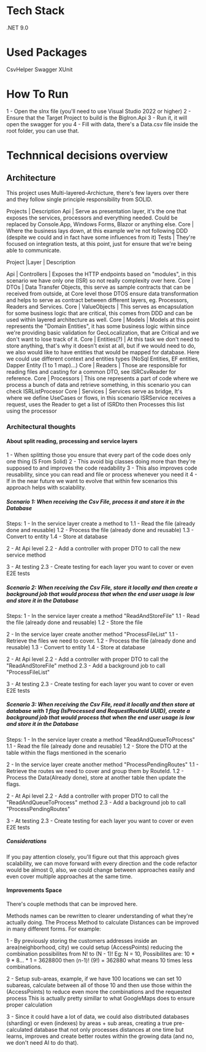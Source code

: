 # Tech Stack
.NET 9.0

# Used Packages
CsvHelper
Swagger
XUnit

# How To Run
1 - Open the slnx file (you'll need to use Visual Studio 2022 or higher)
2 - Ensure that the Target Project to build is the BigIron.Api
3 - Run it, it will open the swagger for you
4 - Fill with data, there's a Data.csv file inside the root folder, you can use that.

# Technnical decisions overview

## Architecture
This project uses Multi-layered-Archicture, there's few layers over there and they follow single principle responsibility from SOLID.

Projects | Description
Api | Serve as presentation layer, it's the one that exposes the services, processors and everything needed. Could be replaced by Console.App, Windows Forms, Blazor or anything else.
Core | Where the business lays down, at this example we're not following DDD (despite we could and in fact have some influences from it)
Tests | They're focused on integration tests, at this point, just for ensure that we're being able to communicate.

Project |Layer | Description

Api | Controllers | Exposes the HTTP endpoints based on "modules", in this scenario we have only one (ISR) so not really complexity over here.
Core | DTOs | Data Transfer Objects, this serve as sample contracts that can be received from outside, at Core level those DTOS ensure data transformation and helps to serve as contract between different layers, eg. Processors, Readers and Services.
Core | ValueObjects | This serves as encapsulation for some business logic that are critical, this comes from DDD and can be used within layered architecture as well. 
Core | Models | Models at this point represents the "Domain Entities", it has some business logic within since we're providing basic validation for GeoLocalization, that are Critical and we don't want to lose track of it.
Core | Entities(?) | At this task we don't need to store anything, that's why it doesn't exist at all, but if we would need to do, we also would like to have entities that would be mapped for database. Here we could use different context and entities types (NoSql Entities, EF entities, Dapper Entity (1 to 1 map)...)
Core | Readers | Those are responsible for reading files and casting for a common DTO, see ISRCsvReader for reference.
Core | Processors | This one represents a part of code where we process a bunch of data and retrieve something, in this scenario you can check ISRListProcesor
Core | Services | Services serve as bridge, It's where we define UseCases or flows, in this scenario ISRService receives a request, uses the Reader to get a list of ISRDto then Processes this list using the processor

### Architectural thoughts

#### About split reading, processing and service layers
1 - When splitting those you ensure that every part of the code does only one thing (S From Solid)
2 - This avoid big classes doing more than they're supposed to and improves the code readability
3 - This also improves code reusability, since you can read and file or process whenever you need it
4 - If in the near future we want to evolve that within few scenarios this approach helps with scalability.

##### Scenario 1: When receiving the Csv File, process it and store it in the Database

Steps:
1 - In the service layer create a method to 
    1.1 - Read the file (already done and reusable)
    1.2 - Process the file (already done and reusable)
    1.3 - Convert to entity 
    1.4 - Store at database

2 - At Api level
   2.2 - Add a controller with proper DTO to call the new service method

3 - At testing
   2.3 - Create testing for each layer you want to cover or even E2E tests


##### Scenario 2: When receiving the Csv File, store it locally and then create a background job that would process that when the end user usage is low and store it in the Database

Steps:
1 - In the service layer create a method "ReadAndStoreFile"
    1.1 - Read the file (already done and reusable)
    1.2 - Store the file
 
2 - In the service layer create another method "ProcessFileList"
    1.1 - Retrieve the files we need to cover.
    1.2 - Process the file (already done and reusable)
    1.3 - Convert to entity
    1.4 - Store at database

2 - At Api level
   2.2 - Add a controller with proper DTO to call the "ReadAndStoreFile" method
   2.3 - Add a background job to call "ProcessFileList"

3 - At testing
   2.3 - Create testing for each layer you want to cover or even E2E tests


##### Scenario 3: When receiving the Csv File, read it locally and then store at database with 1 flag (IsProcessed and RequestRouteId UUID), create a background job that would process that when the end user usage is low and store it in the Database

Steps:
1 - In the service layer create a method "ReadAndQueueToProcess"
    1.1 - Read the file (already done and reusable)
    1.2 - Store the DTO at the table within the flags mentioned in the scenario
 
2 - In the service layer create another method "ProcessPendingRoutes"
    1.1 - Retrieve the routes we need to cover and group them by RouteId.
    1.2 - Process the Data(Already done), store at another table then update the flags.
    
2 - At Api level
   2.2 - Add a controller with proper DTO to call the "ReadAndQueueToProcess" method
   2.3 - Add a background job to call "ProcessPendingRoutes"

3 - At testing
   2.3 - Create testing for each layer you want to cover or even E2E tests

##### Considerations

If you pay attention closely, you'll figure out that this approach gives scalability, we can move forward with every direction and the code refactor would be almost 0, also, we could change between approaches easily
and even cover multiple approaches at the same time.


#### Improvements Space

There's couple methods that can be improved here.

Methods names can be rewritten to clearer understanding of what they're actually doing.
The Process Method to calculate Distances can be improved in many different forms.
For example:

1 - By previously storing the customers addresses inside an area(neighborhood, city) we could setup (AccessPoints) reducing the combination possibilites from N! to (N - 1)!
Eg: N = 10, Possibilites are: 10 * 9 * 8... * 1 = 3628800 then (n-1)! (9!) = 362880 what means 10 times less combinations.

2 - Setup sub-areas, example, if we have 100 locations we can set 10 subareas, calculate between all of those 10 and then use those within the (AccessPoints) to reduce even more the combinations and the requested process
This is actually pretty simillar to what GoogleMaps does to ensure proper calculation

3 - Since it could have a lot of data, we could also distributed databases (sharding) or even (indexes) by areas + sub areas, creating a true pre-calculated database that not only processes distances at one time 
but learns, improves and create better routes within the growing data (and no, we don't need AI to do that).










